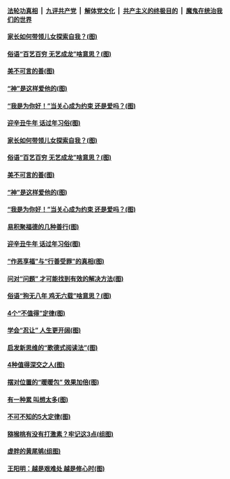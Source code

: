 

####  [法轮功真相](../../../../basic/blob/master/README.md?t=01212001) &nbsp;|&nbsp; [九评共产党](../../../../9ping.md/blob/master/README.md?t=01212001) &nbsp;|&nbsp; [解体党文化](../../../../jtdwh.md/blob/master/README.md?t=01212001)  &nbsp;|&nbsp; [共产主义的终极目的](../../../../gczydzjmd.md/blob/master/README.md?t=01212001) &nbsp;|&nbsp; [魔鬼在统治我们的世界](../../../../mgztzwmdsj.md/blob/master/README.md?t=01212001) 

#### [家长如何带领儿女探索自我？(图)](../pages/p8/959853.md?t=01212001) 

#### [俗语“百艺百穷 无艺成龙”啥意思？(图)](../pages/p8/959653.md?t=01212001) 

#### [美不可言的善(图)](../pages/p8/959667.md?t=01212001) 

#### [“神”是这样爱他的(图)](../pages/p8/959650.md?t=01212001) 

#### [“我是为你好！”当关心成为约束 还是爱吗？(图)](../pages/p8/959747.md?t=01212001) 

#### [迎辛丑牛年 话过年习俗(图)](../pages/p8/959648.md?t=01212001) 

#### [家长如何带领儿女探索自我？(图)](../pages/p8/959853.md?t=01212001) 

#### [俗语“百艺百穷 无艺成龙”啥意思？(图)](../pages/p8/959653.md?t=01212001) 

#### [美不可言的善(图)](../pages/p8/959667.md?t=01212001) 

#### [“神”是这样爱他的(图)](../pages/p8/959650.md?t=01212001) 

#### [“我是为你好！”当关心成为约束 还是爱吗？(图)](../pages/p8/959747.md?t=01212001) 

#### [易积聚福德的几种善行(图)](../pages/p8/959682.md?t=01212001) 

#### [迎辛丑牛年 话过年习俗(图)](../pages/p8/959648.md?t=01212001) 

#### [“作恶享福”与“行善受罪”的真相(图)](../pages/p8/959156.md?t=01212001) 

#### [问对“问题” 才可能找到有效的解决方法(图)](../pages/p8/959616.md?t=01212001) 

#### [俗语“狗无八年 鸡无六载”啥意思？(图)](../pages/p8/959506.md?t=01212001) 

#### [4个“不值得”定律(图)](../pages/p8/959364.md?t=01212001) 

#### [学会“忍让” 人生更开阔(图)](../pages/p8/959144.md?t=01212001) 

#### [启发新思维的“歌德式阅读法”(图)](../pages/p8/959110.md?t=01212001) 

#### [4种值得深交之人(图)](../pages/p8/959360.md?t=01212001) 

#### [摆对位置的“暖暖包” 效果加倍(图)](../pages/p8/959416.md?t=01212001) 

#### [有一种累 叫想太多(图)](../pages/p8/959151.md?t=01212001) 

#### [不可不知的5大定律(图)](../pages/p8/959097.md?t=01212001) 

#### [猕猴桃有没有打激素？牢记这3点(组图)](../pages/p8/959133.md?t=01212001) 

#### [虚胖的黄尾鸲(组图)](../pages/p8/959326.md?t=01212001) 

#### [王阳明：越是艰难处 越是修心时(图)](../pages/p8/958916.md?t=01212001) 

